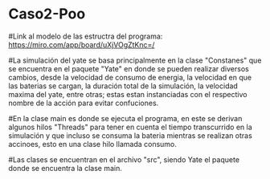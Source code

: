 # Caso2-Poo


#Link al modelo de las estructra del programa: https://miro.com/app/board/uXjVOgZtKnc=/


#La simulación del yate se basa principalmente en la clase "Constanes" que se encuentra en el paquete "Yate" en donde se pueden realizar diversos cambios, desde la velocidad de consumo de energia, la velocidad en que las baterias se cargan, la duración total de la simulación, la velocidad maxima del yate, entre otras; estas estan instanciadas con el respectivo nombre de la acción para evitar confuciones.

#En la clase main es donde se ejecuta el programa, en este se derivan algunos hilos "Threads" para tener en cuenta el tiempo transcurrido en la simulación y que incluso se consuma la bateria mientras se realizan otras accinoes, esto en una clase hilo llamada consumo.

#Las clases se encuentran en el archivo "src", siendo Yate el paquete donde se encuentra la clase main.
